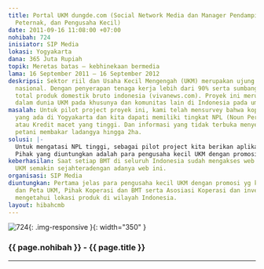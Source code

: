 ```yaml
---
title: Portal UKM dungde.com (Social Network Media dan Manager Pendamping bagi Petani,
  Peternak, dan Pengusaha Kecil)
date: 2011-09-16 11:08:00 +07:00
nohibah: 724
inisiator: SIP Media
lokasi: Yogyakarta
dana: 365 Juta Rupiah
topik: Meretas batas – kebhinekaan bermedia
lama: 16 September 2011 – 16 September 2012
deskripsi: Sektor riil dan Usaha Kecil Mengengah (UKM) merupakan ujung tombak perekonomian
  nasional. Dengan penyerapan tenaga kerja lebih dari 90% serta sumbangan 61% dari
  total produk domestik bruto indonesia (vivanews.com). Proyek ini merupakan terobosan
  dalam dunia UKM pada khusunya dan komunitas lain di Indonesia pada umumnya.
masalah: Untuk pilot project proyek ini, kami telah mensurvey bahwa koperasi dan BMT
  yang ada di Yogyakarta dan kita dapati memiliki tingkat NPL (Noun Performance Loan)
  atau Kredit macet yang tinggi. Dan informasi yang tidak terbuka menyebabkan ada
  petani membakar ladangya hingga 2ha.
solusi: |-
  Untuk mengatasi NPL tinggi, sebagai pilot project kita berikan aplikasi BMT checking, sehingga akan ketahuan nasabah meminjam dimana saja. Untuk jendela informasi dan sentralisasi produk, kita gunakan sms blasting.
  Pihak yang diuntungkan adalah para pengusaha kecil UKM dengan promosi yg kita miliki dan Peta UKM, Pihak Koperasi dan BMT serta Asosiasi Koperasi dan investor juga AKAN mengetahui lokasi produk di wilayah Indonesia.
keberhasilan: Saat setiap BMT di seluruh Indonesia sudah mengakses web ini dan pelaku
  UKM semakin sejahteradengan adanya web ini.
organisasi: SIP Media
diuntungkan: Pertama jelas para pengusaha kecil UKM dengan promosi yg kita miliki
  dan Peta UKM, Pihak Koperasi dan BMT serta Asosiasi Koperasi dan investor juga AKAN
  mengetahui lokasi produk di wilayah Indonesia.
layout: hibahcmb
---
```


![724](/static/img/hibahcmb/724.png){: .img-responsive }{: width="350" }

### {{ page.nohibah }} - {{ page.title }}

---
